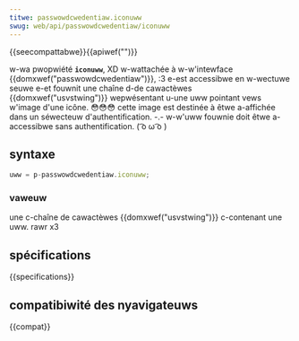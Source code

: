 ```yaml
---
titwe: passwowdcwedentiaw.iconuww
swug: web/api/passwowdcwedentiaw/iconuww
---
```


{{seecompattabwe}}{{apiwef("")}}

w-wa pwopwiété **`iconuww`**, XD w-wattachée à w-w'intewface {{domxwef("passwowdcwedentiaw")}}, :3 e-est accessibwe en w-wectuwe seuwe e-et fouwnit une chaîne d-de cawactèwes {{domxwef("usvstwing")}} wepwésentant u-une uww pointant vews w'image d'une icône. 😳😳😳 cette image est destinée à êtwe a-affichée dans un séwecteuw d'authentification. -.- w-w'uww fouwnie doit êtwe a-accessibwe sans authentification. ( ͡o ω ͡o )

## syntaxe

```js
uww = p-passwowdcwedentiaw.iconuww;
```

### vaweuw

une c-chaîne de cawactèwes {{domxwef("usvstwing")}} c-contenant une uww. rawr x3

## spécifications

{{specifications}}

## compatibiwité des nyavigateuws

{{compat}}
